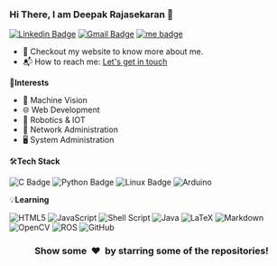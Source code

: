 



### Hi There, I am Deepak Rajasekaran 👋


[![Linkedin Badge](https://img.shields.io/badge/-Deepak&nbsp;Rajasekaran-blue?style=flat-square&logo=Linkedin&logoColor=white&link=https://www.linkedin.com/in/deepakrajasekaran/)](https://www.linkedin.com/in/deepakrajasekaran/)
[![Gmail Badge](https://img.shields.io/badge/-rajasekarand375@gmail.com-c14438?style=flat-square&logo=Gmail&logoColor=white&link=mailto:rajapsekarand375@gmail.com)](mailto:rajasekarand375@gmail.com)
[![me badge](https://img.shields.io/badge/My%20Website-000000?style=flat-square&logo=About.me&logoColor=white)](deepakkrajasekaran.github.io)


- 🎯 Checkout my website to know more about me.
- 📬 How to reach me: [Let's get in touch](https://www.linkedin.com/in/deepakrajasekaran/)

🌟**Interests**

- 🤖 Machine Vision
- 🌐 Web Development
- 🦾 Robotics & IOT
- 🔗 Network Administration
- 🖥️ System Administration


🛠️**Tech Stack**

![C Badge](https://img.shields.io/badge/C-00599C?style=flat-square&logo=c&logoColor=white)
![Python Badge](https://img.shields.io/badge/Python-14354C?style=flat-square&logo=python&logoColor=white)
![Linux Badge](https://img.shields.io/badge/Linux-FCC624?style=flat-square&logo=linux&logoColor=black)
![Arduino](https://img.shields.io/badge/-Arduino-00979D?style=flat-square&logo=Arduino&logoColor=white)

💡**Learning**

![HTML5](https://img.shields.io/badge/HTML5-%23E34F26.svg?style=flat-square&logo=html5&logoColor=white)
![JavaScript](https://img.shields.io/badge/Javascript-%23323330.svg?style=flat-square&logo=javascript&logoColor=%23F7DF1E)
![Shell Script](https://img.shields.io/badge/Shell_Script-%23121011.svg?style=flat-square&logo=gnu-bash&logoColor=white)
![Java](https://img.shields.io/badge/Java-%23ED8B00.svg?style=flat-square&logo=openjdk&logoColor=white)
![LaTeX](https://img.shields.io/badge/Latex-%23008080.svg?style=flat-square&logo=latex&logoColor=white)
![Markdown](https://img.shields.io/badge/Markdown-%23000000.svg?style=flat-square&logo=markdown&logoColor=white)
![OpenCV](https://img.shields.io/badge/-OpenCV-000000?style=flat-square&logo=opencv)
![ROS](https://img.shields.io/badge/ROS-%230A0FF9.svg?style=flat-square&logo=ros&logoColor=white)
![GitHub](https://img.shields.io/badge/Github-%23121011.svg?style=flat-square&logo=github&logoColor=white)



<div align="center">
    <h3 align="center">Show some &nbsp;❤️&nbsp; by starring some of the repositories!</h3>
</div>


